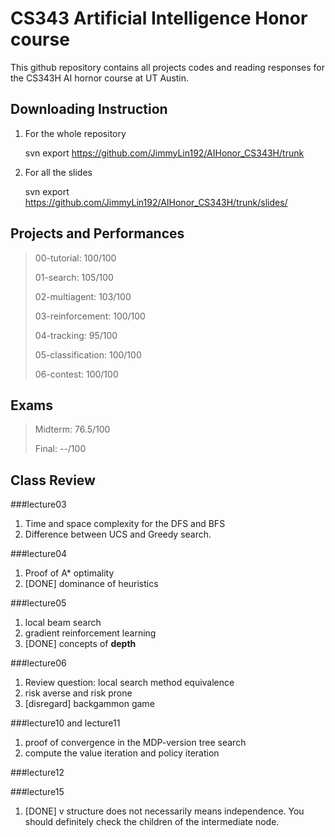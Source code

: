 CS343 Artificial Intelligence Honor course
============

This github repository contains all projects codes and reading responses for
the CS343H AI hornor course at UT Austin. 

Downloading Instruction
----------
1. For the whole repository

    svn export https://github.com/JimmyLin192/AIHonor_CS343H/trunk

2. For all the slides

    svn export https://github.com/JimmyLin192/AIHonor_CS343H/trunk/slides/


Projects and Performances
-----------
	
> 00-tutorial: 100/100
> 	
> 01-search: 105/100
> 
> 02-multiagent: 103/100
> 
> 03-reinforcement: 100/100
> 
> 04-tracking: 95/100
> 
> 05-classification: 100/100
> 
> 06-contest: 100/100
> 

Exams 
-----------
>  Midterm: 76.5/100
>  
>  Final: --/100

Class Review 
-----------

###lecture03
1.  Time and space complexity for the DFS and BFS
2.  Difference between UCS and Greedy search.

###lecture04
1. Proof of A\* optimality
2. [DONE] dominance of heuristics

###lecture05
1. local beam search
2. gradient reinforcement learning
3. [DONE] concepts of **depth**

###lecture06
1. Review question: local search method equivalence
2. risk averse and risk prone
3. [disregard] backgammon game

###lecture10 and lecture11
1. proof of convergence in the MDP-version tree search
2. compute the value iteration and policy iteration

###lecture12



###lecture15
1. [DONE] v structure does not necessarily means independence. You should
   definitely check the children of the intermediate node. 

